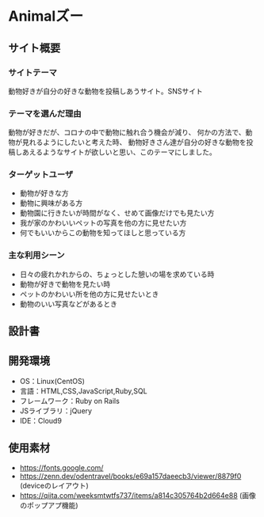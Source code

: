 # Animalズー

## サイト概要
### サイトテーマ
動物好きが自分の好きな動物を投稿しあうサイト。SNSサイト

### テーマを選んだ理由
動物が好きだが、コロナの中で動物に触れ合う機会が減り、
何かの方法で、動物が見れるようにしたいと考えた時、
動物好きさん達が自分の好きな動物を投稿しあえるようなサイトが欲しいと思い、このテーマにしました。

### ターゲットユーザ
- 動物が好きな方
- 動物に興味がある方
- 動物園に行きたいが時間がなく、せめて画像だけでも見たい方
- 我が家のかわいいペットの写真を他の方に見せたい方
- 何でもいいからこの動物を知ってほしと思っている方

### 主な利用シーン
- 日々の疲れかれからの、ちょっとした憩いの場を求めている時
- 動物が好きで動物を見たい時
- ペットのかわいい所を他の方に見せたいとき
- 動物のいい写真などがあるとき

## 設計書


## 開発環境
- OS：Linux(CentOS)
- 言語：HTML,CSS,JavaScript,Ruby,SQL
- フレームワーク：Ruby on Rails
- JSライブラリ：jQuery
- IDE：Cloud9

## 使用素材
- https://fonts.google.com/
- https://zenn.dev/odentravel/books/e69a157daeecb3/viewer/8879f0 (deviceのレイアウト)
- https://qiita.com/weeksmtwtfs737/items/a814c305764b2d664e88 (画像のポップアプ機能)